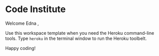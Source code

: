 # Code Institute

Welcome Edna ,

Use this workspace template when you need the Heroku command-line tools. Type `heroku` in the terminal window to run the Heroku toolbelt.

Happy coding!
